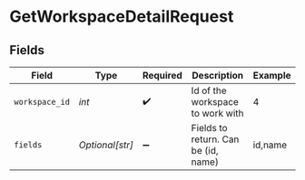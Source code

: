 # GetWorkspaceDetailRequest


## Fields

| Field                               | Type                                | Required                            | Description                         | Example                             |
| ----------------------------------- | ----------------------------------- | ----------------------------------- | ----------------------------------- | ----------------------------------- |
| `workspace_id`                      | *int*                               | :heavy_check_mark:                  | Id of the workspace to work with    | 4                                   |
| `fields`                            | *Optional[str]*                     | :heavy_minus_sign:                  | Fields to return. Can be (id, name) | id,name                             |